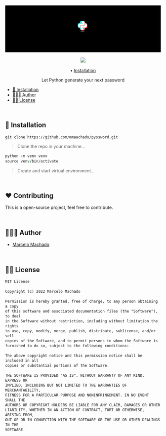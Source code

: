 ![](assets/header.png)

<p align="center">
<p align="center">
    <img src="https://shields.io/badge/python-3.11-green?logo=python&style=flat">
</p>
</p>

<p align="center">
  • <a href="#-installation">Installation</a>
</p>

<p align="center">
Let Python generate your next password
</p>

- [📲 Installation](#-installation)
- [👨🏻‍💻 Author](#-author)
- [👮🏻 License](#-license)

<br/>

## 📲 Installation

```shell
git clone https://github.com/mmaachado/pyssword.git
```
>Clone the repo in your machine...

```ruby
python -m venv venv
source venv/bin/activate
```
>Create and start virtual environment...

<br/>

## ❤️ Contributing

This is a open-source project, feel free to contribute.

<br/>

## 👨🏻‍💻 Author

- [Marcelo Machado](http://www.twitter.com/hayashilol1)

<br/>

## 👮🏻 License

```
MIT License

Copyright (c) 2022 Marcelo Machado

Permission is hereby granted, free of charge, to any person obtaining a copy
of this software and associated documentation files (the "Software"), to deal
in the Software without restriction, including without limitation the rights
to use, copy, modify, merge, publish, distribute, sublicense, and/or sell
copies of the Software, and to permit persons to whom the Software is
furnished to do so, subject to the following conditions:

The above copyright notice and this permission notice shall be included in all
copies or substantial portions of the Software.

THE SOFTWARE IS PROVIDED "AS IS", WITHOUT WARRANTY OF ANY KIND, EXPRESS OR
IMPLIED, INCLUDING BUT NOT LIMITED TO THE WARRANTIES OF MERCHANTABILITY,
FITNESS FOR A PARTICULAR PURPOSE AND NONINFRINGEMENT. IN NO EVENT SHALL THE
AUTHORS OR COPYRIGHT HOLDERS BE LIABLE FOR ANY CLAIM, DAMAGES OR OTHER
LIABILITY, WHETHER IN AN ACTION OF CONTRACT, TORT OR OTHERWISE, ARISING FROM,
OUT OF OR IN CONNECTION WITH THE SOFTWARE OR THE USE OR OTHER DEALINGS IN THE
SOFTWARE.
```
